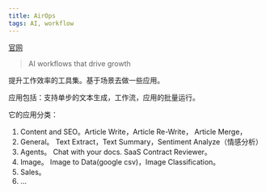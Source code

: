 ```yaml
---
title: AirOps
tags: AI, workflow
---
```


[官网](https://www.airops.com/)
> AI workflows that drive growth

提升工作效率的工具集。基于场景去做一些应用。

应用包括：支持单步的文本生成，工作流，应用的批量运行。

它的应用分类：
1. Content and SEO。Article Write，Article Re-Write， Article Merge，
2. General。 Text Extract，Text Summary，Sentiment Analyze（情感分析）
3. Agents。 Chat with your docs. SaaS Contract Reviewer。
4. Image。 Image to Data(google csv)，Image Classification。
5. Sales。
6. ...